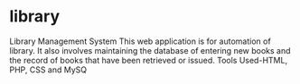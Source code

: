 # library
Library Management System
This web application is for automation of library.
It also involves
maintaining the database of entering new books and the record of
books that have been retrieved or issued.
Tools Used-HTML, PHP, CSS and MySQ
